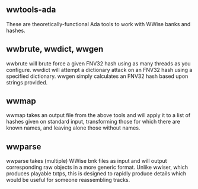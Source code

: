 ## wwtools-ada
These are theoretically-functional Ada tools to work with WWise banks and hashes.

## wwbrute, wwdict, wwgen
wwbrute will brute force a given FNV32 hash using as many threads as you configure.
wwdict will attempt a dictionary attack on an FNV32 hash using a specified dictionary.
wwgen simply calculates an FNV32 hash based upon strings provided.

## wwmap
wwmap takes an output file from the above tools and will apply it to a list of hashes given on standard input,
transforming those for which there are known names, and leaving alone those without names.  

## wwparse
wwparse takes (multiple) WWise bnk files as input and will output corresponding raw objects in a more generic format.
Unlike wwiser, which produces playable txtps, this is designed to rapidly produce details which would be useful for someone reassembling 
tracks.
